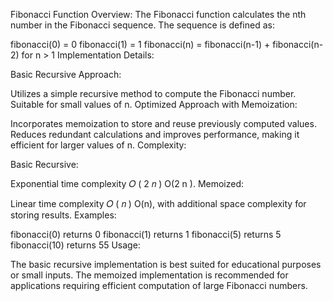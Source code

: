 Fibonacci Function
Overview: The Fibonacci function calculates the nth number in the Fibonacci sequence. The sequence is defined as:

fibonacci(0) = 0
fibonacci(1) = 1
fibonacci(n) = fibonacci(n-1) + fibonacci(n-2) for n > 1
Implementation Details:

Basic Recursive Approach:

Utilizes a simple recursive method to compute the Fibonacci number.
Suitable for small values of n.
Optimized Approach with Memoization:

Incorporates memoization to store and reuse previously computed values.
Reduces redundant calculations and improves performance, making it efficient for larger values of n.
Complexity:

Basic Recursive:

Exponential time complexity 
𝑂
(
2
𝑛
)
O(2 
n
 ).
Memoized:

Linear time complexity 
𝑂
(
𝑛
)
O(n), with additional space complexity for storing results.
Examples:

fibonacci(0) returns 0
fibonacci(1) returns 1
fibonacci(5) returns 5
fibonacci(10) returns 55
Usage:

The basic recursive implementation is best suited for educational purposes or small inputs.
The memoized implementation is recommended for applications requiring efficient computation of large Fibonacci numbers.
